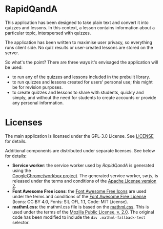 # RapidQandA

This application has been designed to take plain text and convert it into
quizzes and lessons. In this context, a lesson contains information about a
particular topic, interspersed with quizzes.

The application has been written to maximise user privacy, so everything runs
client side. No quiz results or user-created lessons are stored on the server.

So what's the point? There are three ways it's envisaged the application will be
used:

- to run any of the quizzes and lessons included in the prebuilt library.
- to run quizzes and lessons created for users' personal use; this might be for
  revision purposes.
- to create quizzes and lessons to share with students, quickly and simply, and
  without the need for students to create accounts or provide any personal
  information.

# Licenses

The main application is licensed under the GPL-3.0 License. See
[LICENSE](./LICENSE) for details.

Additional components are distributed under separate licenses. See below for
details:

- **Service worker**: the service worker used by _RapidQandA_ is generated using
  the  
  [GoogleChrome/workbox project](https://github.com/GoogleChrome/workbox). The
  generated service worker, _sw.js_, is released under the terms and conditions
  of the
  [Apache License version 2](https://www.apache.org/licenses/LICENSE-2.0.txt).
- **Font Awesome Free icons**: the
  [Font Awesome Free Icons](https://fontawesome.com/) are used under the terms
  and conditions of the
  [Font Awesome Free License](https://fontawesome.com/license/free) (Icons: CC
  BY 4.0, Fonts: SIL OFL 1.1, Code: MIT License).
- **mathml.css**: the mathml.css file is based on the
  [mathml.css](https://github.com/fred-wang/mathml.css). This is used under the
  terms of the [Mozilla Public License, v. 2.0](http://mozilla.org/MPL/2.0/).
  The original code has been modified to include the `div .mathml-fallback-test`
  selector.
